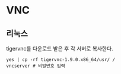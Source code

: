 # VNC

## 리눅스

tigervnc를 다운로드 받은 후 각 서버로 복사한다.

```
yes | cp -rf tigervnc-1.9.0.x86_64/usr/ /
vncserver # 비밀번호 입력
```

